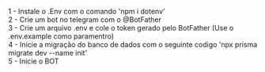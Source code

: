 1 - Instale o .Env com o comando 'npm i dotenv' </br>
2 - Crie um bot no telegram com o @BotFather </br>
3 - Crie um arquivo .env e cole o token gerado pelo BotFather (Use o .env.example como paramentro) </br>
4 - Inicie a migração do banco de dados com o seguinte codigo 'npx prisma migrate dev --name init' </br>
5 - Inicie o BOT
